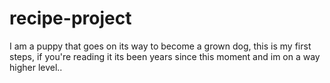 # recipe-project
I am a puppy that goes on its way to become a grown dog, this is my first steps, if you're reading it its been years since this moment and im on a way higher level..
